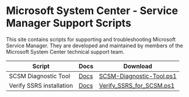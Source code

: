 # Microsoft System Center - Service Manager Support Scripts

This site contains scripts for supporting and troubleshooting Microsoft Service Manager. They are developed and maintained by members of the Microsoft System Center technical support team.

| Script                               | Docs                                                   | Download                                                                                                            |
| ---------------------------------------- | ------------------------------------------------------ | ------------------------------------------------------------------------------------------------------------------- |
| SCSM Diagnostic Tool                       | [Docs](SCSM-Diagnostic-Tool)                      | [SCSM-Diagnostic-Tool.ps1](https://github.com/microsoft/CSS-SystemCenter-ServiceManager/releases/latest/download/SCSM-Diagnostic-Tool.ps1)                        |
| Verify SSRS installation | [Docs](Verify_SSRS_for_SCSM)  | [Verify_SSRS_for_SCSM.ps1](https://github.com/microsoft/CSS-SystemCenter-ServiceManager/releases/latest/download/Verify_SSRS_for_SCSM.ps1) |

